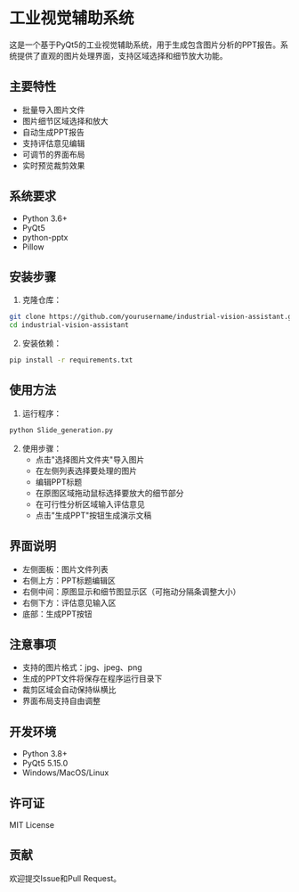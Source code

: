 # 工业视觉辅助系统

这是一个基于PyQt5的工业视觉辅助系统，用于生成包含图片分析的PPT报告。系统提供了直观的图片处理界面，支持区域选择和细节放大功能。

## 主要特性

- 批量导入图片文件
- 图片细节区域选择和放大
- 自动生成PPT报告
- 支持评估意见编辑
- 可调节的界面布局
- 实时预览裁剪效果

## 系统要求

- Python 3.6+
- PyQt5
- python-pptx
- Pillow

## 安装步骤

1. 克隆仓库：
```bash
git clone https://github.com/yourusername/industrial-vision-assistant.git
cd industrial-vision-assistant
```

2. 安装依赖：
```bash
pip install -r requirements.txt
```

## 使用方法

1. 运行程序：
```bash
python Slide_generation.py
```

2. 使用步骤：
   - 点击"选择图片文件夹"导入图片
   - 在左侧列表选择要处理的图片
   - 编辑PPT标题
   - 在原图区域拖动鼠标选择要放大的细节部分
   - 在可行性分析区域输入评估意见
   - 点击"生成PPT"按钮生成演示文稿

## 界面说明

- 左侧面板：图片文件列表
- 右侧上方：PPT标题编辑区
- 右侧中间：原图显示和细节图显示区（可拖动分隔条调整大小）
- 右侧下方：评估意见输入区
- 底部：生成PPT按钮

## 注意事项

- 支持的图片格式：jpg、jpeg、png
- 生成的PPT文件将保存在程序运行目录下
- 裁剪区域会自动保持纵横比
- 界面布局支持自由调整

## 开发环境

- Python 3.8+
- PyQt5 5.15.0
- Windows/MacOS/Linux

## 许可证

MIT License

## 贡献

欢迎提交Issue和Pull Request。